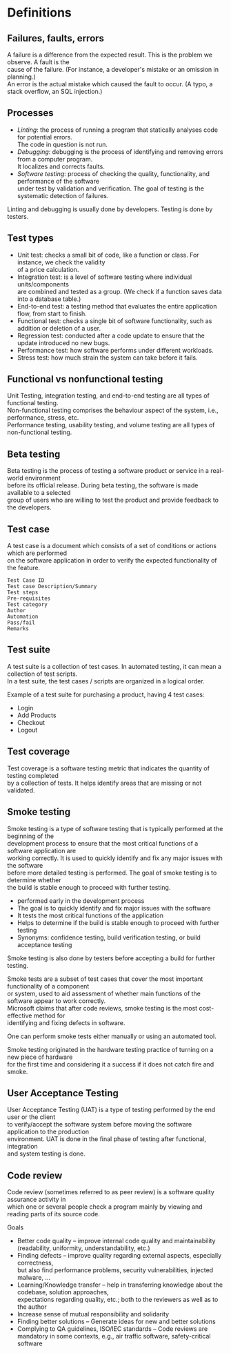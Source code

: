 # Definitions

## Failures, faults, errors

A failure is a difference from the expected result. This is the problem we observe. A fault is the  
cause of the failure. (For instance, a developer's mistake or an omission in planning.)  
An error is the actual mistake which caused the fault to occur. (A typo, a stack overflow, an SQL injection.)  


## Processes 

 - *Linting*: the process of running a program that statically analyses code for potential errors.  
   The code in question is not run.  
 - *Debugging*: debugging is the process of identifying and removing errors from a computer program.  
   It localizes and corrects faults.  
 - *Software testing*:  process of checking the quality, functionality, and performance of the software  
   under test by validation and verification. The goal of testing is the systematic detection of failures.  

Linting and debugging is usually done by developers. Testing is done by testers.  


## Test types

- Unit test: checks a small bit of code, like a function or class. For instance, we check the validity  
  of a price calculation.  
- Integration test: is a level of software testing where individual units/components  
  are combined and tested as a group. (We check if a function saves data into a database table.)  
- End-to-end test: a testing method that evaluates the entire application flow, from start to finish.  
- Functional test: checks a single bit of software functionality, such as addition or deletion of a user.  
- Regression test: conducted after a code update to ensure that the update introduced no new bugs.  
- Performance test: how software performs under different workloads.  
- Stress test: how much strain the system can take before it fails.  

## Functional vs nonfunctional testing  

Unit Testing, integration testing, and end-to-end testing are all types of functional testing.  
Non-functional testing comprises the behaviour aspect of the system, i.e., performance, stress, etc.  
Performance testing, usability testing, and volume testing are all types of non-functional testing.  

## Beta testing 

Beta testing is the process of testing a software product or service in a real-world environment  
before its official release. During beta testing, the software is made available to a selected  
group of users who are willing to test the product and provide feedback to the developers.  


## Test case 

A test case is a document which consists of a set of conditions or actions which are performed  
on the software application in order to verify the expected functionality of the feature.  

    Test Case ID 
    Test case Description/Summary
    Test steps 
    Pre-requisites 
    Test category
    Author
    Automation 
    Pass/fail
    Remarks

## Test suite 

A test suite is a collection of test cases. In automated testing, it can mean a collection of test scripts.  
In a test suite, the test cases / scripts are organized in a logical order.  

Example of a test suite for purchasing a product, having 4 test cases:  

- Login
- Add Products
- Checkout
- Logout



## Test coverage

Test coverage is a software testing metric that indicates the quantity of testing completed   
by a collection of tests. It helps identify areas that are missing or not validated.  


## Smoke testing 

Smoke testing is a type of software testing that is typically performed at the beginning of the  
development process to ensure that the most critical functions of a software application are   
working correctly. It is used to quickly identify and fix any major issues with the software   
before more detailed testing is performed. The goal of smoke testing is to determine whether   
the build is stable enough to proceed with further testing.  

- performed early in the development process  
- The goal is to quickly identify and fix major issues with the software  
- It tests the most critical functions of the application  
- Helps to determine if the build is stable enough to proceed with further testing  
- Synonyms: confidence testing, build verification testing, or build acceptance testing  


Smoke testing is also done by testers before accepting a build for further testing.

Smoke tests are a subset of test cases that cover the most important functionality of a component  
or system, used to aid assessment of whether main functions of the software appear to work correctly.  
Microsoft claims that after code reviews, smoke testing is the most cost-effective method for  
identifying and fixing defects in software.   

One can perform smoke tests either manually or using an automated tool.  

Smoke testing originated in the hardware testing practice of turning on a new piece of hardware  
for the first time and considering it a success if it does not catch fire and smoke. 


## User Acceptance Testing

User Acceptance Testing (UAT) is a type of testing performed by the end user or the client  
to verify/accept the software system before moving the software application to the production  
environment. UAT is done in the final phase of testing after functional, integration  
and system testing is done.  


## Code review

Code review (sometimes referred to as peer review) is a software quality assurance activity in  
which one or several people check a program mainly by viewing and reading parts of its source code.  

Goals 

- Better code quality  – improve internal code quality and maintainability  
  (readability, uniformity, understandability, etc.)  
- Finding defects  – improve quality regarding external aspects, especially correctness,  
  but also find performance problems, security vulnerabilities, injected malware, ...  
- Learning/Knowledge transfer  – help in transferring knowledge about the codebase, solution approaches,  
  expectations regarding quality, etc.; both to the reviewers as well as to the author  
- Increase sense of mutual responsibility and solidarity  
- Finding better solutions
– Generate ideas for new and better solutions   
- Complying to QA guidelines, ISO/IEC standards
– Code reviews are mandatory in some contexts, e.g., air traffic software, safety-critical software  

